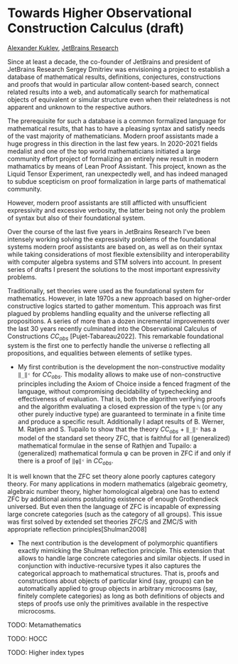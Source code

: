 Towards Higher Observational Construction Calculus (draft)
==========================================================

[author]: mailto:a@kuklev.com "Alexander Kuklev, JetBrains Research"
[Alexander Kuklev](mailto:a@kuklev.com), [JetBrains Research](https://research.jetbrains.org/researchers/alexander.kuklev/)

Since at least a decade, the co-founder of JetBrains and president of JetBrains Research Sergey
Dmitriev was envisioning a project to establish a database of mathematical results, definitions,
conjectures, constructions and proofs that would in particular allow content-based search, connect
related results into a web, and automatically search for mathematical objects of equivalent or
simular structure even when their relatedness is not apparent and unknown to the respective authors.

The prerequisite for such a database is a common formalized language for mathematical results, that
has to have a pleasing syntax and satisfy needs of the vast majority of mathematicians. Modern proof
assistants made a huge progress in this direction in the last few years. In 2020-2021 fields medalist
and one of the top world mathematicians initiated a large community effort project of formalizing an
entirely new result in modern mathamatics by means of Lean Proof Assistant. This project, known as
the Liquid Tensor Experiment, ran unexpectedly well, and has indeed managed to subdue scepticism on
proof formalization in large parts of mathematical community.

However, modern proof assistants are still afflicted with unsufficient expressivity and excessive
verbosity, the latter being not only the problem of syntax but also of their foundational system.

Over the course of the last five years in JetBrains Research I've been intensely working solving
the expressivity problems of the foundational systems modern proof assistants are based on, as well
as on their syntax while taking considerations of most flexible extensibility and interoperability
with computer algebra systems and STM solvers into account. In present series of drafts I present
the solutions to the most important expressivity problems.

Traditionally, set theories were used as the foundational system for mathematics. However, in late
1970s a new approach based on higher-order constructive logics started to gather momentum. This
approach was first plagued by problems handling equality and the universe reflecting all
propositions. A series of more than a dozen incremental improvements over the last 30 years
recently culminated into the Observational Calculus of Constructions $CC_{obs}$ [Pujet-Tabareau2022].
This remarkable foundational system is the first one to perfectly handle the universe `Ω`
reflecting all propositions, and equalities between elements of setlike types.

- My first contribution is the development the non-constructive modality `‖_‖ᶜ` for $CC_{obs}$.
This modality allows to make use of non-constructive principles including the Axiom of Choice
inside a fenced fragment of the language, without compromising decidability of typechecking
and effectiveness of evaluation. That is, both the algorithm verifying proofs and the algorithm
evaluating a closed expression of the type `ℕ` (or any other purely inductive type) are
guaranteed to terminate in a finite time and produce a specific result. Additionally I adapt
results of B. Werner, M. Ratjen and S. Tupailo to show that the theory $CC_{obs}$ + `‖_‖ᶜ`
has a model of the standard set theory ZFC, that is faithful for all (generalized) mathematical
formulae in the sense of Rathjen and Tupailo: a  (generalized) mathematical formula φ can be
proven in ZFC if and only if there is a proof of `‖φ‖ᶜ` in $CC_{obs}$.

It is well known that the ZFC set theory alone poorly captures category theory. For many
applications in modern mathematics (algebraic geometry, algebraic number theory, higher
homological algebra) one has to extend ZFC by additional axioms postulating existence of
enough Grothendieck universed. But even then the language of ZFC is incapable of expressing
large concrete categories (such as the category of all groups). This issue was first solved
by extended set theories ZFC/S and ZMC/S with appropriate reflection principles[Shulman2008]

- The next contribution is the development of polymorphic quantifiers exactly mimicking
the Shulman reflection principle. This extension that allows to handle large concrete
categories and similar objects. If used in conjunction with inductive-recursive types
it also captures the categorical approach to mathematical structures. That is, proofs
and constructions about objects of particular kind (say, groups) can be automatically
applied to group objects in arbitrary microcosms (say, finitely complete categories) as
long as both definitions of objects and steps of proofs use only the primitives available
in the respective microcosms.

TODO: Metamathematics

TODO: HOCC

TODO: Higher index types